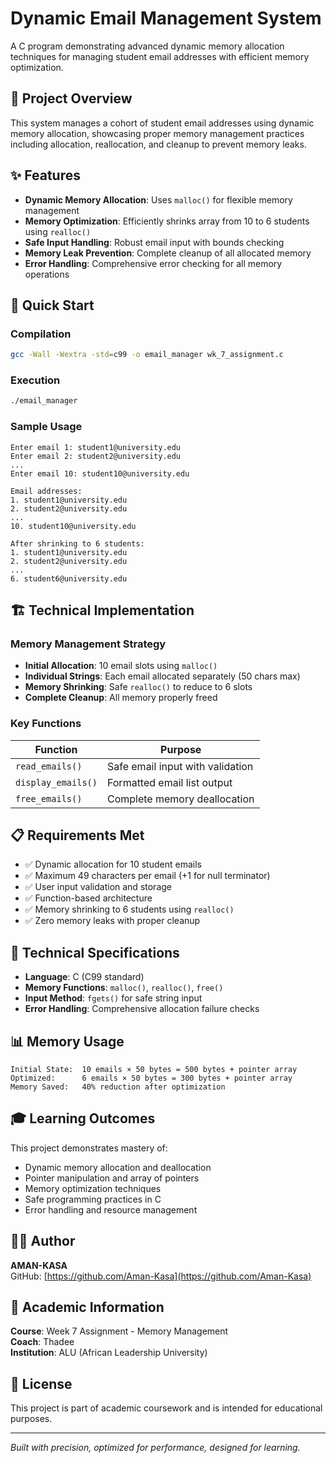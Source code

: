 # Dynamic Email Management System

A C program demonstrating advanced dynamic memory allocation techniques for managing student email addresses with efficient memory optimization.

## 🎯 Project Overview

This system manages a cohort of student email addresses using dynamic memory allocation, showcasing proper memory management practices including allocation, reallocation, and cleanup to prevent memory leaks.

## ✨ Features

- **Dynamic Memory Allocation**: Uses `malloc()` for flexible memory management
- **Memory Optimization**: Efficiently shrinks array from 10 to 6 students using `realloc()`
- **Safe Input Handling**: Robust email input with bounds checking
- **Memory Leak Prevention**: Complete cleanup of all allocated memory
- **Error Handling**: Comprehensive error checking for all memory operations

## 🚀 Quick Start

### Compilation
```bash
gcc -Wall -Wextra -std=c99 -o email_manager wk_7_assignment.c
```

### Execution
```bash
./email_manager
```

### Sample Usage
```
Enter email 1: student1@university.edu
Enter email 2: student2@university.edu
...
Enter email 10: student10@university.edu

Email addresses:
1. student1@university.edu
2. student2@university.edu
...
10. student10@university.edu

After shrinking to 6 students:
1. student1@university.edu
2. student2@university.edu
...
6. student6@university.edu
```

## 🏗️ Technical Implementation

### Memory Management Strategy
- **Initial Allocation**: 10 email slots using `malloc()`
- **Individual Strings**: Each email allocated separately (50 chars max)
- **Memory Shrinking**: Safe `realloc()` to reduce to 6 slots
- **Complete Cleanup**: All memory properly freed

### Key Functions
| Function | Purpose |
|----------|---------|
| `read_emails()` | Safe email input with validation |
| `display_emails()` | Formatted email list output |
| `free_emails()` | Complete memory deallocation |

## 📋 Requirements Met

- ✅ Dynamic allocation for 10 student emails
- ✅ Maximum 49 characters per email (+1 for null terminator)
- ✅ User input validation and storage
- ✅ Function-based architecture
- ✅ Memory shrinking to 6 students using `realloc()`
- ✅ Zero memory leaks with proper cleanup

## 🔧 Technical Specifications

- **Language**: C (C99 standard)
- **Memory Functions**: `malloc()`, `realloc()`, `free()`
- **Input Method**: `fgets()` for safe string input
- **Error Handling**: Comprehensive allocation failure checks

## 📊 Memory Usage

```
Initial State:  10 emails × 50 bytes = 500 bytes + pointer array
Optimized:      6 emails × 50 bytes = 300 bytes + pointer array
Memory Saved:   40% reduction after optimization
```

## 🎓 Learning Outcomes

This project demonstrates mastery of:
- Dynamic memory allocation and deallocation
- Pointer manipulation and array of pointers
- Memory optimization techniques
- Safe programming practices in C
- Error handling and resource management

## 👨‍💻 Author

**AMAN-KASA**  
GitHub: [https://github.com/Aman-Kasa](https://github.com/Aman-Kasa)

## 🏫 Academic Information

**Course**: Week 7 Assignment - Memory Management  
**Coach**: Thadee  
**Institution**: ALU (African Leadership University)

## 📄 License

This project is part of academic coursework and is intended for educational purposes.

---

*Built with precision, optimized for performance, designed for learning.*